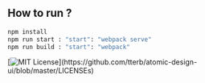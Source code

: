 ## How to run ?
```bash
npm install
npm run start : "start": "webpack serve"
npm run build : "start": "webpack"
```

[![MIT License](https://img.shields.io/apm/l/atomic-design-ui.svg?)](https://github.com/tterb/atomic-design-ui/blob/master/LICENSEs)
